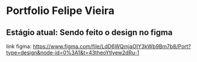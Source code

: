 # Portfolio Felipe Vieira

## Estágio atual: Sendo feito o design no figma

link figma: https://www.figma.com/file/LdD6WQmjaOIY3kWb9Bm7b8/Port?type=design&node-id=0%3A1&t=43theoYtlyew2dRu-1
